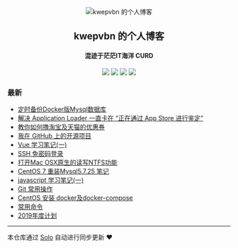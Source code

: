 <p align="center"><img alt="kwepvbn 的个人博客" src="https://static.b3log.org/images/brand/solo-32.png"></p><h2 align="center">
kwepvbn 的个人博客
</h2>

<h4 align="center">混迹于茫茫IT海洋 CURD</h4>
<p align="center"><a title="kwepvbn 的个人博客" target="_blank" href="https://github.com/Mfk759853063/solo-blog"><img src="https://img.shields.io/github/last-commit/Mfk759853063/solo-blog.svg?style=flat-square&color=FF9900"></a>
<a title="GitHub repo size in bytes" target="_blank" href="https://github.com/Mfk759853063/solo-blog"><img src="https://img.shields.io/github/repo-size/Mfk759853063/solo-blog.svg?style=flat-square"></a>
<a title="Solo Version" target="_blank" href="https://github.com/b3log/solo/releases"><img src="https://img.shields.io/badge/solo-3.6.5-f1e05a.svg?style=flat-square&color=blueviolet"></a>
<a title="Hits" target="_blank" href="https://github.com/b3log/hits"><img src="https://hits.b3log.org/Mfk759853063/solo-blog.svg"></a></p>

### 最新

* [定时备份Docker版Mysql数据库](https://www.kwepvbn.com/articles/2019/11/15/1573798658567.html)
* [解决 Application Loader 一直卡在 “正在通过 App Store 进行鉴定”](https://www.kwepvbn.com/articles/2019/10/26/1572061161667.html)
* [教你如何撸淘宝及天猫的优惠券](https://www.kwepvbn.com/articles/2019/10/23/1571815009059.html)
* [我在 GitHub 上的开源项目](https://www.kwepvbn.com/my-github-repos)
* [Vue 学习笔记(一)](https://www.kwepvbn.com/articles/2019/10/22/1571745930907.html)
* [SSH 免密码登录](https://www.kwepvbn.com/articles/2019/10/22/1571745895409.html)
* [打开Mac OSX原生的读写NTFS功能](https://www.kwepvbn.com/articles/2019/10/22/1571745866025.html)
* [CentOS 7 重装Mysql5.7.25 笔记](https://www.kwepvbn.com/articles/2019/10/22/1571745765812.html)
* [javascript 学习笔记(一)](https://www.kwepvbn.com/articles/2019/10/22/1571745727894.html)
* [Git 常用操作](https://www.kwepvbn.com/articles/2019/10/22/1571745678988.html)
* [CentOS 安装 docker及docker-compose](https://www.kwepvbn.com/articles/2019/10/22/1571745608204.html)
* [常用命令](https://www.kwepvbn.com/articles/2019/10/22/1571745390535.html)
* [2019年度计划](https://www.kwepvbn.com/articles/2019/10/22/1571744988135.html)



---

本仓库通过 [Solo](https://github.com/b3log/solo) 自动进行同步更新 ❤️ 